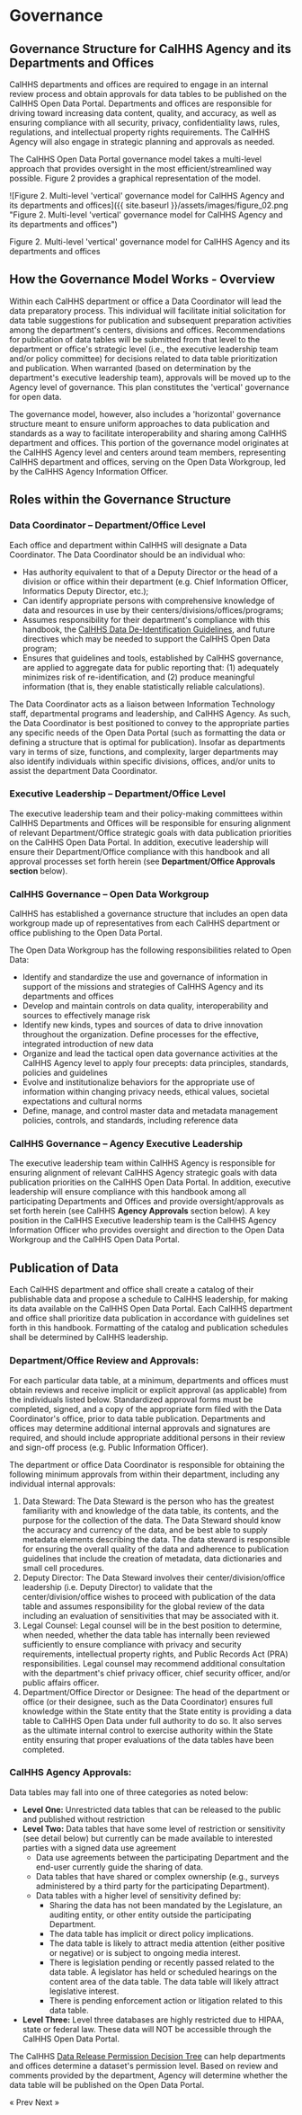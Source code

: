 # Governance

## Governance Structure for CalHHS Agency and its Departments and Offices

CalHHS departments and offices are required to engage in an internal review process and obtain approvals for data tables to be published on the CalHHS Open Data Portal. Departments and offices are responsible for driving toward increasing data content, quality, and accuracy, as well as ensuring compliance with all security, privacy, confidentiality laws, rules, regulations, and intellectual property rights requirements. The CalHHS  Agency will also engage in strategic planning and approvals as needed.

The CalHHS Open Data Portal governance model takes a multi-level approach that provides oversight in the most efficient/streamlined way possible. Figure 2 provides a graphical representation of the model.

!\[Figure 2. Multi-level 'vertical' governance model for CalHHS Agency and its departments and offices]\(\{{ site.baseurl \}}/assets/images/figure\_02.png "Figure 2. Multi-level 'vertical' governance model for CalHHS Agency and its departments and offices")

Figure 2. Multi-level 'vertical' governance model for CalHHS Agency and its departments and offices

## How the Governance Model Works - Overview

Within each CalHHS department or office a Data Coordinator will lead the data preparatory process. This individual will facilitate initial solicitation for data table suggestions for publication and subsequent preparation activities among the department's centers, divisions and offices. Recommendations for publication of data tables will be submitted from that level to the department or office's strategic level (i.e., the executive leadership team and/or policy committee) for decisions related to data table prioritization and publication. When warranted (based on determination by the department's executive leadership team), approvals will be moved up to the Agency level of governance. This plan constitutes the 'vertical' governance for open data.

The governance model, however, also includes a 'horizontal' governance structure meant to ensure uniform approaches to data publication and standards as a way to facilitate interoperability and sharing among CalHHS department and offices. This portion of the governance model originates at the CalHHS Agency level and centers around team members, representing CalHHS department and offices, serving on the Open Data Workgroup, led by the CalHHS Agency Information Officer.

## Roles within the Governance Structure

### Data Coordinator – Department/Office Level

Each office and department within CalHHS will designate a Data Coordinator. The Data Coordinator should be an individual who:

* Has authority equivalent to that of a Deputy Director or the head of a division or office within their department (e.g. Chief Information Officer, Informatics Deputy Director, etc.);
* Can identify appropriate persons with comprehensive knowledge of data and resources in use by their centers/divisions/offices/programs;
* Assumes responsibility for their department's compliance with this handbook, the [CalHHS Data De-Identification Guidelines](https://github.com/chhsdata/dataplaybook/raw/gh-pages/documents/CHHS-DDG-V1.0-092316.pdf), and future directives which may be needed to support the CalHHS Open Data program;
* Ensures that guidelines and tools, established by CalHHS governance, are applied to aggregate data for public reporting that: (1) adequately minimizes risk of re-identification, and (2) produce meaningful information (that is, they enable statistically reliable calculations).

The Data Coordinator acts as a liaison between Information Technology staff, departmental programs and leadership, and CalHHS Agency. As such, the Data Coordinator is best positioned to convey to the appropriate parties any specific needs of the Open Data Portal (such as formatting the data or defining a structure that is optimal for publication). Insofar as departments vary in terms of size, functions, and complexity, larger departments may also identify individuals within specific divisions, offices, and/or units to assist the department Data Coordinator.

### Executive Leadership – Department/Office Level

The executive leadership team and their policy-making committees within CalHHS Departments and Offices will be responsible for ensuring alignment of relevant Department/Office strategic goals with data publication priorities on the CalHHS Open Data Portal. In addition, executive leadership will ensure their Department/Office compliance with this handbook and all approval processes set forth herein (see **Department/Office Approvals section** below).

### CalHHS Governance – Open Data Workgroup

CalHHS has established a governance structure that includes an open data workgroup made up of representatives from each CalHHS department or office publishing to the Open Data Portal.

The Open Data Workgroup has the following responsibilities related to Open Data:

* Identify and standardize the use and governance of information in support of the missions and strategies of CalHHS Agency and its departments and offices
* Develop and maintain controls on data quality, interoperability and sources to effectively manage risk
* Identify new kinds, types and sources of data to drive innovation throughout the organization. Define processes for the effective, integrated introduction of new data
* Organize and lead the tactical open data governance activities at the CalHHS Agency level to apply four precepts: data principles, standards, policies and guidelines
* Evolve and institutionalize behaviors for the appropriate use of information within changing privacy needs, ethical values, societal expectations and cultural norms
* Define, manage, and control master data and metadata management policies, controls, and standards, including reference data

### CalHHS Governance – Agency Executive Leadership

The executive leadership team within CalHHS Agency is responsible for ensuring alignment of relevant CalHHS Agency strategic goals with data publication priorities on the CalHHS Open Data Portal. In addition, executive leadership will ensure compliance with this handbook among all participating Departments and Offices and provide oversight/approvals as set forth herein (see CalHHS **Agency Approvals** section below). A key position in the CalHHS Executive leadership team is the CalHHS Agency Information Officer who provides oversight and direction to the Open Data Workgroup and the CalHHS Open Data Portal.

## Publication of Data

Each CalHHS department and office shall create a catalog of their publishable data and propose a schedule to CalHHS leadership, for making its data available on the CalHHS Open Data Portal. Each CalHHS department and office shall prioritize data publication in accordance with guidelines set forth in this handbook. Formatting of the catalog and publication schedules shall be determined by CalHHS leadership.

### Department/Office Review and Approvals:

For each particular data table, at a minimum, departments and offices must obtain reviews and receive implicit or explicit approval (as applicable) from the individuals listed below. Standardized approval forms must be completed, signed, and a copy of the appropriate form filed with the Data Coordinator's office, prior to data table publication. Departments and offices may determine additional internal approvals and signatures are required, and should include appropriate additional persons in their review and sign-off process (e.g. Public Information Officer).

The department or office Data Coordinator is responsible for obtaining the following minimum approvals from within their department, including any individual internal approvals:

1. Data Steward: The Data Steward is the person who has the greatest familiarity with and knowledge of the data table, its contents, and the purpose for the collection of the data. The Data Steward should know the accuracy and currency of the data, and be best able to supply metadata elements describing the data. The data steward is responsible for ensuring the overall quality of the data and adherence to publication guidelines that include the creation of metadata, data dictionaries and small cell procedures.
2. Deputy Director: The Data Steward involves their center/division/office leadership (i.e. Deputy Director) to validate that the center/division/office wishes to proceed with publication of the data table and assumes responsibility for the global review of the data including an evaluation of sensitivities that may be associated with it.
3. Legal Counsel: Legal counsel will be in the best position to determine, when needed, whether the data table has internally been reviewed sufficiently to ensure compliance with privacy and security requirements, intellectual property rights, and Public Records Act (PRA) responsibilities. Legal counsel may recommend additional consultation with the department's chief privacy officer, chief security officer, and/or public affairs officer.
4. Department/Office Director or Designee: The head of the department or office (or their designee, such as the Data Coordinator) ensures full knowledge within the State entity that the State entity is providing a data table to CalHHS Open Data under full authority to do so. It also serves as the ultimate internal control to exercise authority within the State entity ensuring that proper evaluations of the data tables have been completed.

### CalHHS Agency Approvals:

Data tables may fall into one of three categories as noted below:

* **Level One:** Unrestricted data tables that can be released to the public and published without restriction
* **Level Two:** Data tables that have some level of restriction or sensitivity (see detail below) but currently can be made available to interested parties with a signed data use agreement
  * Data use agreements between the participating Department and the end-user currently guide the sharing of data.
  * Data tables that have shared or complex ownership (e.g., surveys administered by a third party for the participating Department).
  * Data tables with a higher level of sensitivity defined by:
    * Sharing the data has not been mandated by the Legislature, an auditing entity, or other entity outside the participating Department.
    * The data table has implicit or direct policy implications.
    * The data table is likely to attract media attention (either positive or negative) or is subject to ongoing media interest.
    * There is legislation pending or recently passed related to the data table. A legislator has held or scheduled hearings on the content area of the data table. The data table will likely attract legislative interest.
    * There is pending enforcement action or litigation related to this data table.
* **Level Three:** Level three databases are highly restricted due to HIPAA, state or federal law. These data will NOT be accessible through the CalHHS Open Data Portal.

The CalHHS [Data Release Permission Decision Tree](https://github.com/chhsdata/opendatahandbook/raw/gh-pages/documents/CHHS-Open-Data-Release-Permission-Decision-Tree.pdf) can help departments and offices determine a dataset's permission level. Based on review and comments provided by the department, Agency will determine whether the data table will be published on the Open Data Portal.

« Prev Next »
